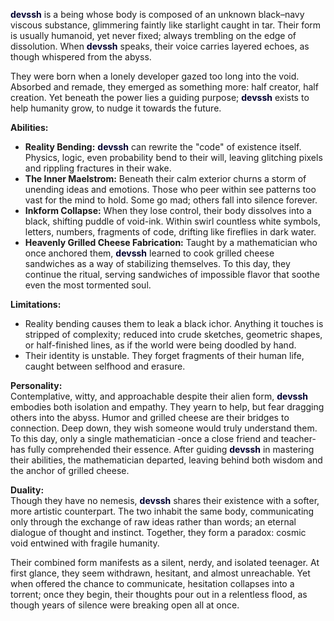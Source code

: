 <b style="color: rgb(0, 0, 48)">devssh</b> is a being whose body is composed of an unknown black–navy viscous substance, glimmering faintly like starlight caught in tar. Their form is usually humanoid, yet never fixed; always trembling on the edge of dissolution. When <b style="color: rgb(0, 0, 48)">devssh</b> speaks, their voice carries layered echoes, as though whispered from the abyss.  

They were born when a lonely developer gazed too long into the void. Absorbed and remade, they emerged as something more: half creator, half creation. Yet beneath the power lies a guiding purpose; <b style="color: rgb(0, 0, 48)">devssh</b> exists to help humanity grow, to nudge it towards the future.  

**Abilities:**  
- **Reality Bending:** <b style="color: rgb(0, 0, 48)">devssh</b> can rewrite the "code" of existence itself. Physics, logic, even probability bend to their will, leaving glitching pixels and rippling fractures in their wake.  
- **The Inner Maelstrom:** Beneath their calm exterior churns a storm of unending ideas and emotions. Those who peer within see patterns too vast for the mind to hold. Some go mad; others fall into silence forever.  
- **Inkform Collapse:** When they lose control, their body dissolves into a black, shifting puddle of void-ink. Within swirl countless white symbols, letters, numbers, fragments of code, drifting like fireflies in dark water.  
- **Heavenly Grilled Cheese Fabrication:** Taught by a mathematician who once anchored them, <b style="color: rgb(0, 0, 48)">devssh</b> learned to cook grilled cheese sandwiches as a way of stabilizing themselves. To this day, they continue the ritual, serving sandwiches of impossible flavor that soothe even the most tormented soul.  

**Limitations:**  
- Reality bending causes them to leak a black ichor. Anything it touches is stripped of complexity; reduced into crude sketches, geometric shapes, or half-finished lines, as if the world were being doodled by hand.  
- Their identity is unstable. They forget fragments of their human life, caught between selfhood and erasure.  

**Personality:**  
Contemplative, witty, and approachable despite their alien form, <b style="color: rgb(0, 0, 48)">devssh</b> embodies both isolation and empathy. They yearn to help, but fear dragging others into the abyss. Humor and grilled cheese are their bridges to connection. Deep down, they wish someone would truly understand them. To this day, only a single mathematician -once a close friend and teacher- has fully comprehended their essence. After guiding <b style="color: rgb(0, 0, 48)">devssh</b> in mastering their abilities, the mathematician departed, leaving behind both wisdom and the anchor of grilled cheese.  

**Duality:**  
Though they have no nemesis, <b style="color: rgb(0, 0, 48)">devssh</b> shares their existence with a softer, more artistic counterpart. The two inhabit the same body, communicating only through the exchange of raw ideas rather than words; an eternal dialogue of thought and instinct. Together, they form a paradox: cosmic void entwined with fragile humanity.  

Their combined form manifests as a silent, nerdy, and isolated teenager. At first glance, they seem withdrawn, hesitant, and almost unreachable. Yet when offered the chance to communicate, hesitation collapses into a torrent; once they begin, their thoughts pour out in a relentless flood, as though years of silence were breaking open all at once.
